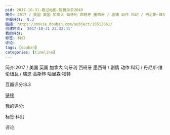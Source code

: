 ```yaml
---
pid: 2017-10-31-看过电影-银翼杀手2049
简介: 2017 / 美国 英国 加拿大 匈牙利 西班牙 墨西哥 / 剧情 动作 科幻 / 丹尼斯·维伦纽瓦 / 瑞恩·高斯林 哈里森·福特
豆瓣评分: '8.3'
链接: https://movie.douban.com/subject/10512661/
创建时间: '2017-10-31 22:32:41'
我的评分:
标签: 科幻
评论:
tags: [douban]
categories: [timeline]
---
```

简介:2017 / 美国 英国 加拿大 匈牙利 西班牙 墨西哥 / 剧情 动作 科幻 / 丹尼斯·维伦纽瓦 / 瑞恩·高斯林 哈里森·福特

豆瓣评分:8.3

[链接](https://movie.douban.com/subject/10512661/)

我的评分:

标签:科幻

评论:

